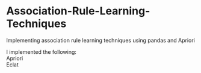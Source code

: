 # Association-Rule-Learning-Techniques
Implementing association rule learning techniques using pandas and Apriori

I implemented the following:\
Apriori\
Eclat
